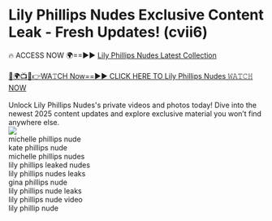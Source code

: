 # Lily Phillips Nudes Exclusive Content Leak - Fresh Updates! (cvii6)

🔥 ACCESS NOW 🌍==►► <a href="https://tinyurl.com/2mz8nhtm" rel="nofollow">Lily Phillips Nudes Latest Collection</a>
<br><br>
[🔴🌍📺📱👉WA𝚃CH Now==►► CLICK HERE TO Lily Phillips Nudes 𝚆𝙰𝚃𝙲𝙷 NOW](https://tinyurl.com/2mz8nhtm)
<br><br>
Unlock Lily Phillips Nudes's private videos and photos today! Dive into the newest 2025 content updates and explore exclusive material you won’t find anywhere else.
<br>
<a href="https://tinyurl.com/2mz8nhtm" rel="nofollow" data-target="animated-image.originalLink"><img src="https://camo.githubusercontent.com/8a4f000d20f83aca3bf7ec5f350d767afa0574a8a352519fd8cfa583a6f93a33/68747470733a2f2f692e696d6775722e636f6d2f644a486b345a712e676966" data-canonical-src="https://i.imgur.com/dJHk4Zq.gif" style="max-width: 100%; display: inline-block;" data-target="animated-image.originalImage"></a>
<br>
michelle phillips nude<br>
kate phillips nude<br>
michelle phillips nudes<br>
lily phillips leaked nudes<br>
lily phillips nudes leaks<br>
gina phillips nude<br>
lily phillips nude leaks<br>
lily phillips nude video<br>
lily phillip nude